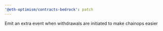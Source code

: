```yaml
---
'@eth-optimism/contracts-bedrock': patch
---
```


Emit an extra event when withdrawals are initiated to make chainops easier
